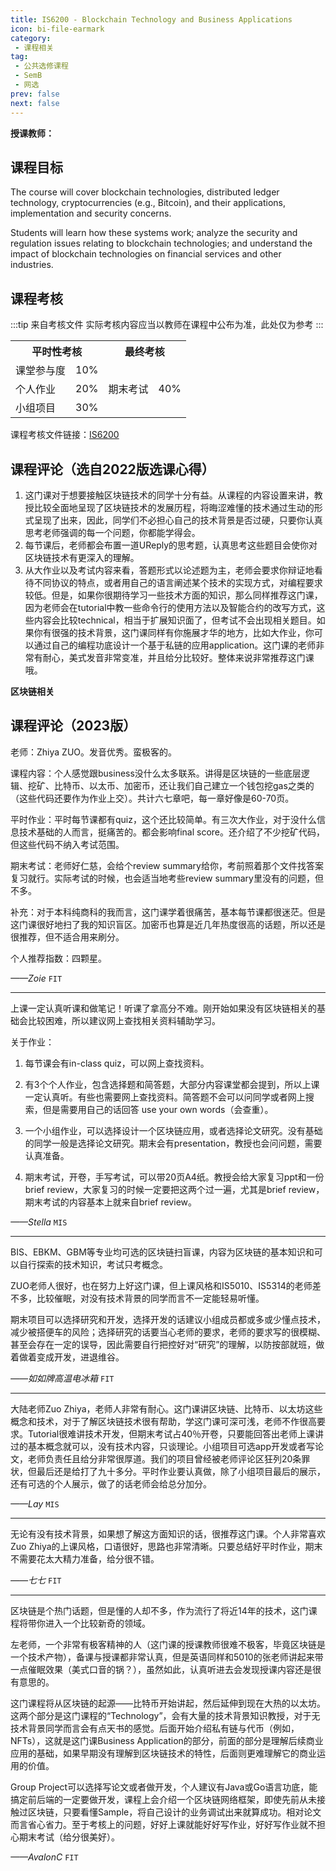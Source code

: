 ```yaml
---
title: IS6200 - Blockchain Technology and Business Applications
icon: bi-file-earmark
category:
 - 课程相关
tag:
 - 公共选修课程
 - SemB
 - 网选
prev: false
next: false
---
```


**授课教师：**

<VPBanner
  title = "左治亚（Prof. ZUO Zhiya）"
  content = "Assistant Professor"
  logo = "https://www.cb.cityu.edu.hk/portfolio/photos/zhiyazuo.jpg"
  :actions = '[  
        {
            text: "详细信息",
            link: "https://www.cb.cityu.edu.hk/People-and-Research/People/People-Details?eid=zhiyazuo"
        },
    ]'
/>

## 课程目标

The course will cover blockchain technologies, distributed ledger technology, cryptocurrencies (e.g., Bitcoin), and their applications, implementation and security concerns.

Students will learn how these systems work; analyze the security and regulation issues relating to blockchain technologies; and understand the impact of blockchain technologies on financial services and other industries.

## 课程考核

:::tip 来自考核文件
实际考核内容应当以教师在课程中公布为准，此处仅为参考
:::

<table>
    <tr>
        <th colspan=2>
            平时性考核
        </th>
        <th colspan=2>
            最终考核
        </th>
    </tr>
    <tr>
        <td>
            课堂参与度
        </td>
        <td>
            10%
        </td>
        <td rowspan=3>
            期末考试
        </td>
        <td rowspan=3>
            40%
        </td>
    </tr>
    <tr>
        <td>
            个人作业
        </td>
        <td>
            20%
        </td>
    </tr>
    <tr>
        <td>
            小组项目
        </td>
        <td>
            30%
        </td>
    </tr>
</table>

课程考核文件链接：[IS6200](https://www.cityu.edu.hk/catalogue/pg/202425/course/IS6200.pdf)

## 课程评论（选自2022版选课心得）

1. 这门课对于想要接触区块链技术的同学十分有益。从课程的内容设置来讲，教授比较全面地呈现了区块链技术的发展历程，将晦涩难懂的技术通过生动的形式呈现了出来，因此，同学们不必担心自己的技术背景是否过硬，只要你认真思考老师强调的每一个问题，你都能学得会。
2. 每节课后，老师都会布置一道UReply的思考题，认真思考这些题目会使你对区块链技术有更深入的理解。
3. 从大作业以及考试内容来看，答题形式以论述题为主，老师会要求你辩证地看待不同协议的特点，或者用自己的语言阐述某个技术的实现方式，对编程要求较低。但是，如果你很期待学习一些技术方面的知识，那么同样推荐这门课，因为老师会在tutorial中教一些命令行的使用方法以及智能合约的改写方式，这些内容会比较technical，相当于扩展知识面了，但考试不会出现相关题目。如果你有很强的技术背景，这门课同样有你施展才华的地方，比如大作业，你可以通过自己的编程功底设计一个基于私链的应用application。这门课的老师非常有耐心，美式发音非常变准，并且给分比较好。整体来说非常推荐这门课哦。

**区块链相关**

## 课程评论（2023版）

老师：Zhiya ZUO。发音优秀。蛮极客的。

课程内容：个人感觉跟business没什么太多联系。讲得是区块链的一些底层逻辑、挖矿、比特币、以太币、加密币，还让我们自己建立一个钱包挖gas之类的（这些代码还要作为作业上交）。共计六七章吧，每一章好像是60-70页。

平时作业：平时每节课都有quiz，这个还比较简单。有三次大作业，对于没什么信息技术基础的人而言，挺痛苦的。都会影响final score。还介绍了不少挖矿代码，但这些代码不纳入考试范围。

期末考试：老师好仁慈，会给个review summary给你，考前照着那个文件找答案复习就行。实际考试的时候，也会适当地考些review summary里没有的问题，但不多。

补充：对于本科纯商科的我而言，这门课学着很痛苦，基本每节课都很迷茫。但是这门课很好地扫了我的知识盲区。加密币也算是近几年热度很高的话题，所以还是很推荐，但不适合用来刷分。

个人推荐指数：四颗星。

_——Zoie_ `FIT`

---

上课一定认真听课和做笔记！听课了拿高分不难。刚开始如果没有区块链相关的基础会比较困难，所以建议网上查找相关资料辅助学习。

关于作业：

1. 每节课会有in-class quiz，可以网上查找资料。

2. 有3个个人作业，包含选择题和简答题，大部分内容课堂都会提到，所以上课一定认真听。有些也需要网上查找资料。简答题不会可以问同学或者网上搜索，但是需要用自己的话回答 use your own words（会查重）。

3. 一个小组作业，可以选择设计一个区块链应用，或者选择论文研究。没有基础的同学一般是选择论文研究。期末会有presentation，教授也会问问题，需要认真准备。

4. 期末考试，开卷，手写考试，可以带20页A4纸。教授会给大家复习ppt和一份brief review，大家复习的时候一定要把这两个过一遍，尤其是brief review，期末考试的内容基本上就来自brief review。

_——Stella_ `MIS`

---

BIS、EBKM、GBM等专业均可选的区块链扫盲课，内容为区块链的基本知识和可以自行探索的技术知识，考试只考概念。

ZUO老师人很好，也在努力上好这门课，但上课风格和IS5010、IS5314的老师差不多，比较催眠，对没有技术背景的同学而言不一定能轻易听懂。

期末项目可以选择研究和开发，选择开发的话建议小组成员都或多或少懂点技术，减少被搭便车的风险；选择研究的话要当心老师的要求，老师的要求写的很模糊、甚至会存在一定的误导，因此需要自行把控好对“研究”的理解，以防按部就班，做着做着变成开发，进退维谷。

_——如如牌高温电冰箱_ `FIT`

---

大陆老师Zuo Zhiya，老师人非常有耐心。这门课讲区块链、比特币、以太坊这些概念和技术，对于了解区块链技术很有帮助，学这门课可深可浅，老师不作很高要求。Tutorial很难讲技术开发，但期末考试占40％开卷，只要能回答出老师上课讲过的基本概念就可以，没有技术内容，只谈理论。小组项目可选app开发或者写论文，老师负责任且给分非常很厚道。我们的项目曾经被老师评论区狂列20条罪状，但最后还是给打了九十多分。平时作业要认真做，除了小组项目最后的展示，还有可选的个人展示，做了的话老师会给总分加分。

_——Lay_ `MIS`

---

无论有没有技术背景，如果想了解这方面知识的话，很推荐这门课。个人非常喜欢Zuo Zhiya的上课风格，口语很好，思路也非常清晰。只要总结好平时作业，期末不需要花太大精力准备，给分很不错。

_——七七_ `FIT`

---

区块链是个热门话题，但是懂的人却不多，作为流行了将近14年的技术，这门课程将带你进入一个比较新奇的领域。

左老师，一个非常有极客精神的人（这门课的授课教师很难不极客，毕竟区块链是一个技术产物），备课与授课都非常认真，但是英语同样和5010的张老师讲起来带一点催眠效果（美式口音的锅？），虽然如此，认真听进去会发现授课内容还是很有意思的。

这门课程将从区块链的起源——比特币开始讲起，然后延伸到现在大热的以太坊。这两个部分是这门课程的“Technology”，会有大量的技术背景知识教授，对于无技术背景同学而言会有点天书的感觉。后面开始介绍私有链与代币（例如，NFTs），这就是这门课Business Application的部分，前面的部分是理解后续商业应用的基础，如果早期没有理解到区块链技术的特性，后面则更难理解它的商业运用的价值。

Group Project可以选择写论文或者做开发，个人建议有Java或Go语言功底，能搞定前后端的一定要做开发，课程上会介绍一个区块链网络框架，即使先前从未接触过区块链，只要看懂Sample，将自己设计的业务调试出来就算成功。相对论文而言省心省力。至于考核上的问题，好好上课就能好好写作业，好好写作业就不担心期末考试（给分很美好）。

_——AvalonC_ `FIT`
